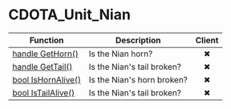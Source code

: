# CDOTA_Unit_Nian
Function|Description|Client
--|--|:--:
[handle GetHorn()](GetHorn)|Is the Nian horn?|✖
[handle GetTail()](GetTail)|Is the Nian's tail broken?|✖
[bool IsHornAlive()](IsHornAlive)|Is the Nian's horn broken?|✖
[bool IsTailAlive()](IsTailAlive)|Is the Nian's tail broken?|✖

